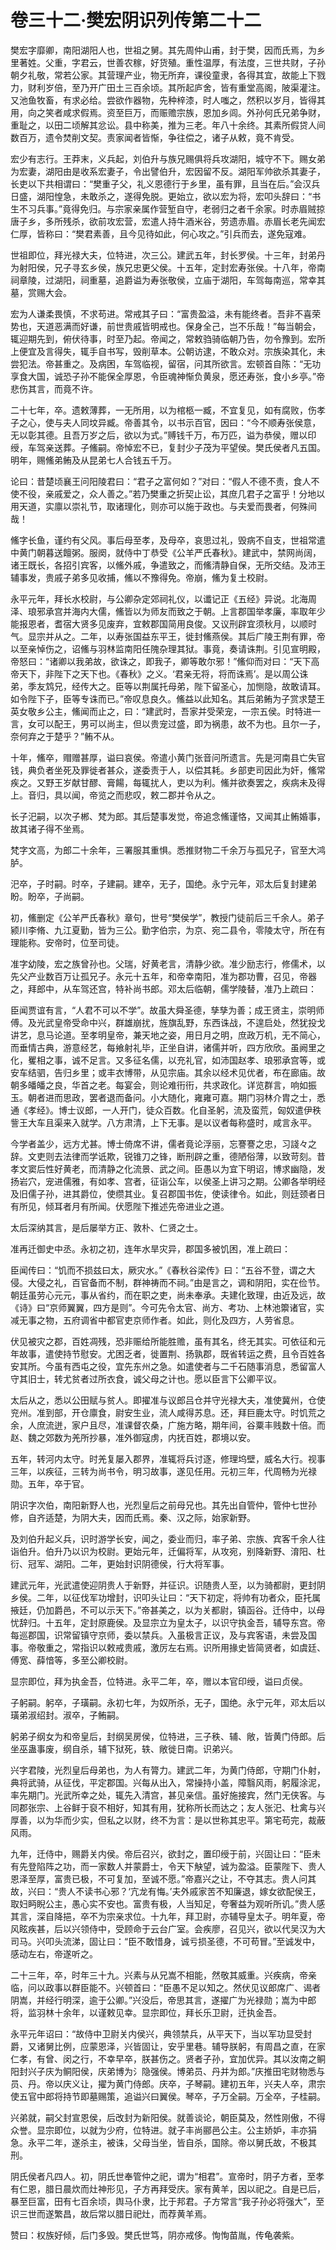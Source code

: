 # 卷三十二·樊宏阴识列传第二十二

樊宏字靡卿，南阳湖阳人也，世祖之舅。其先周仲山甫，封于樊，因而氏焉，为乡里著姓。父重，字君云，世善农稼，好货殖。重性温厚，有法度，三世共财，子孙朝夕礼敬，常若公家。其营理产业，物无所弃，课役童隶，各得其宜，故能上下戮力，财利岁倍，至乃开广田土三百余顷。其所起庐舍，皆有重堂高阁，陂渠灌注。又池鱼牧畜，有求必给。尝欲作器物，先种梓漆，时人嗤之，然积以岁月，皆得其用，向之笑者咸求假焉。资至巨万，而赈赡宗族，恩加乡闾。外孙何氏兄弟争财，重耻之，以田二顷解其忿讼。县中称美，推为三老。年八十余终。其素所假贷人间数百万，遗令焚削文契。责家闻者皆惭，争往偿之，诸子从敕，竟不肯受。

宏少有志行。王莽末，义兵起，刘伯升与族兄赐俱将兵攻湖阳，城守不下。赐女弟为宏妻，湖阳由是收系宏妻子，令出譬伯升，宏因留不反。湖阳军帅欲杀其妻子，长吏以下共相谓曰：“樊重子父，礼义恩德行于乡里，虽有罪，且当在后。”会汉兵日盛，湖阳惶急，未敢杀之，遂得免脱。更始立，欲以宏为将，宏叩头辞曰：“书生不习兵事。”竟得免归。与宗家亲属作营堑自守，老弱归之者千余家。时赤眉贼掠唐子乡，多所残杀，欲前攻宏营，宏遣人持牛酒米谷，劳遗赤眉。赤眉长老先闻宏仁厚，皆称曰：“樊君素善，且今见待如此，何心攻之。”引兵而去，遂免寇难。

世祖即位，拜光禄大夫，位特进，次三公。建武五年，封长罗侯。十三年，封弟丹为射阳侯，兄子寻玄乡侯，族兄忠更父侯。十五年，定封宏寿张侯。十八年，帝南祠章陵，过湖阳，祠重墓，追爵谥为寿张敬侯，立庙于湖阳，车驾每南巡，常幸其墓，赏赐大会。

宏为人谦柔畏慎，不求苟进。常戒其子曰：“富贵盈溢，未有能终者。吾非不喜荣势也，天道恶满而好谦，前世贵戚皆明戒也。保身全己，岂不乐哉！”每当朝会，辄迎期先到，俯伏待事，时至乃起。帝闻之，常敕驺骑临朝乃告，勿令豫到。宏所上便宜及言得失，辄手自书写，毁削草本。公朝访逮，不敢众对。宗族染其化，未尝犯法。帝甚重之。及病困，车驾临视，留宿，问其所欲言。宏顿首自陈：“无功享食大国，诚恐子孙不能保全厚恩，令臣魂神惭负黄泉，愿还寿张，食小乡亭。”帝悲伤其言，而竟不许。

二十七年，卒。遗敕薄葬，一无所用，以为棺柩一臧，不宜复见，如有腐败，伤孝子之心，使与夫人同坟异臧。帝善其令，以书示百官，因曰：“今不顺寿张侯意，无以彰其德。且吾万岁之后，欲以为式。”赙钱千万，布万匹，谥为恭侯，赠以印绶，车驾亲送葬。子鯈嗣。帝悼宏不已，复封少子茂为平望侯。樊氏侯者凡五国。明年，赐鯈弟鲔及从昆弟七人合钱五千万。

论曰：昔楚顷襄王问阳陵君曰：“君子之富何如？”对曰：“假人不德不责，食人不使不役，亲戚爱之，众人善之。”若乃樊重之折契止讼，其庶几君子之富乎！分地以用天道，实廪以崇礼节，取诸理化，则亦可以施于政也。与夫爱而畏者，何殊间哉！

鯈字长鱼，谨约有父风。事后母至孝，及母卒，哀思过礼，毁病不自支，世祖常遣中黄门朝暮送饘粥。服阕，就侍中丁恭受《公羊严氏春秋》。建武中，禁网尚阔，诸王既长，各招引宾客，以鯈外戚，争遣致之，而鯈清静自保，无所交结。及沛王辅事发，贵戚子弟多见收捕，鯈以不豫得免。帝崩，鯈为复土校尉。

永平元年，拜长水校尉，与公卿杂定郊祠礼仪，以谶记正《五经》异说。北海周泽、琅邪承宫并海内大儒，鯈皆以为师友而致之于朝。上言郡国举孝廉，率取年少能报恩者，耆宿大贤多见废弃，宜敕郡国简用良俊。又议刑辟宜须秋月，以顺时气。显宗并从之。二年，以寿张国益东平王，徙封鯈燕侯。其后广陵王荆有罪，帝以至亲悼伤之，诏鯈与羽林监南阳任隗杂理其狱。事竟，奏请诛荆。引见宣明殿，帝怒曰：“诸卿以我弟故，欲诛之，即我子，卿等敢尔邪！”鯈仰而对曰：“天下高帝天下，非陛下之天下也。《春秋》之义。‘君亲无将，将而诛焉’。是以周公诛弟，季友鸩兄，经传大之。臣等以荆属托母弟，陛下留圣心，加恻隐，故敢请耳。如令陛下子，臣等专诛而已。”帝叹息良久。鯈益以此知名。其后弟鲔为子赏求楚王英女敬乡公主，鯈闻而止之，曰：“建武时，吾家并受荣宠，一宗五侯。时特进一言，女可以配王，男可以尚主，但以贵宠过盛，即为祸患，故不为也。且尔一子，奈何弃之于楚乎？”鲔不从。

十年，鯈卒，赗赠甚厚，谥曰哀侯。帝遣小黄门张音问所遗言。先是河南县亡失官钱，典负者坐死及罪徙者甚众，遂委责于人，以偿其耗。乡部吏司因此为奸，鯈常疾之。又野王岁献甘醪、膏餳，每辄扰人，吏以为利。鯈并欲奏罢之，疾病未及得上。音归，具以闻，帝览之而悲叹，敕二郡并令从之。

长子汜嗣，以次子郴、梵为郎。其后楚事发觉，帝追念鯈谨恪，又闻其止鲔婚事，故其诸子得不坐焉。

梵字文高，为郎二十余年，三署服其重惧。悉推财物二千余万与孤兄子，官至大鸿胪。

汜卒，子时嗣。时卒，子建嗣。建卒，无子，国绝。永宁元年，邓太后复封建弟盼。盼卒，子尚嗣。

初，鯈删定《公羊严氏春秋》章句，世号“樊侯学”，教授门徒前后三千余人。弟子颍川李脩、九江夏勤，皆为三公。勤字伯宗，为京、宛二县令，零陵太守，所在有理能称。安帝时，位至司徒。

准字幼陵，宏之族曾孙也。父瑞，好黄老言，清静少欲。准少励志行，修儒术，以先父产业数百万让孤兄子。永元十五年，和帝幸南阳，准为郡功曹，召见，帝器之，拜郎中，从车驾还宫，特补尚书郎。邓太后临朝，儒学陵替，准乃上疏曰：

臣闻贾谊有言，“人君不可以不学”。故虽大舜圣德，孳孳为善；成王贤主，崇明师傅。及光武皇帝受命中兴，群雄崩扰，旌旗乱野，东西诛战，不遑启处，然犹投戈讲艺，息马论道。至孝明皇帝，兼天地之姿，用日月之明，庶政万机，无不简心，而垂情古典，游意经艺，每飨射礼毕，正坐自讲，诸儒并听，四方欣欣。虽阙里之化，矍相之事，诚不足言。又多征名儒，以充礼官，如沛国赵孝、琅邪承宫等，或安车结驷，告归乡里；或丰衣博带，从见宗庙。其余以经术见优者，布在廊庙。故朝多皤皤之良，华首之老。每宴会，则论难衎衎，共求政化。详览群言，响如振玉。朝者进而思政，罢者退而备问。小大随化，雍雍可嘉。期门羽林介胄之士，悉通《孝经》。博士议郎，一人开门，徒众百数。化自圣躬，流及蛮荒，匈奴遣伊秩訾王大车且渠来入就学。八方肃清，上下无事。是以议者每称盛时，咸言永平。

今学者盖少，远方尤甚。博士倚席不讲，儒者竟论浮丽，忘謇謇之忠，习諓々之辞。文吏则去法律而学诋欺，锐锥刀之锋，断刑辟之重，德陋俗薄，以致苛刻。昔孝文窦后性好黄老，而清静之化流景、武之间。臣愚以为宜下明诏，博求幽隐，发扬岩穴，宠进儒雅，有如孝、宫者，征诣公车，以侯圣上讲习之期。公卿各举明经及旧儒子孙，进其爵位，使缵其业。复召郡国书佐，使读律令。如此，则廷颈者日有所见，倾耳者月有所闻。伏愿陛下推述先帝进业之道。

太后深纳其言，是后屡举方正、敦朴、仁贤之士。

准再迁御史中丞。永初之初，连年水旱灾异，郡国多被饥困，准上疏曰：

臣闻传曰：“饥而不损兹曰太，厥灾水。”《春秋谷梁传》曰：“五谷不登，谓之大侵。大侵之礼，百官备而不制，群神祷而不祠。”由是言之，调和阴阳，实在俭节。朝廷虽劳心元元，事从省约，而在职之吏，尚未奉承。夫建化致理，由近及远，故《诗》曰“京师翼翼，四方是则”。今可先令太官、尚方、考功、上林池籞诸官，实减无事之物，五府调省中都官吏京师作者。如此，则化及四方，人劳省息。

伏见被灾之郡，百姓凋残，恐非赈给所能胜赡，虽有其名，终无其实。可依征和元年故事，遣使持节慰安。尤困乏者，徙置荆、扬孰郡，既省转运之费，且令百姓各安其所。今虽有西屯之役，宜先东州之急。如遣使者与二千石随事消息，悉留富人守其旧士，转尤贫者过所衣食，诚父母之计也。愿以臣言下公卿平议。

太后从之，悉以公田赋与贫人。即擢准与议郎吕仓并守光禄大夫，准使冀州，仓使兖州。准到部，开仓廪食，尉安生业，流人咸得苏息。还，拜巨鹿太守。时饥荒之余，人庶流迸，家户且尽，准课督农桑，广施方略，期年间，谷粟丰贱数十倍。而赵、魏之郊数为羌所抄暴，准外御寇虏，内抚百姓，郡境以安。

五年，转河内太守。时羌复屡入郡界，准辄将兵讨逐，修理坞壁，威名大行。视事三年，以疾征，三转为尚书令，明习故事，遂见任用。元初三年，代周畅为光禄勋。五年，卒于官。

阴识字次伯，南阳新野人也，光烈皇后之前母兄也。其先出自管仲，管仲七世孙修，自齐适楚，为阴大夫，因而氏焉。秦、汉之际，始家新野。

及刘伯升起义兵，识时游学长安，闻之，委业而归，率子弟、宗族、宾客千余人往诣伯升。伯升乃以识为校尉。更始元年，迁偏将军，从攻宛，别降新野、淯阳、杜衍、冠军、湖阳。二年，更始封识阴德侯，行大将军事。

建武元年，光武遣使迎阴贵人于新野，并征识。识随贵人至，以为骑都尉，更封阴乡侯。二年，以征伐军功增封，识叩头让曰：“天下初定，将帅有功者众，臣托属掖廷，仍加爵邑，不可以示天下。”帝甚美之，以为关都尉，镇函谷。迁侍中，以母忧辞归。十五年，定封原鹿侯。及显宗立为皇太子，以识守执金吾，辅导东宫。帝每巡郡国，识常留镇守京师，委以禁兵。入虽极言正议，及与宾客语，未尝及国事。帝敬重之，常指识以敕戒贵戚，激厉左右焉。识所用掾史皆简贤者，如虞廷、傅宽、薛愔等，多至公卿校尉。

显宗即位，拜为执金吾，位特进。永平二年，卒，赠以本官印绶，谥曰贞侯。

子躬嗣。躬卒，子璜嗣。永初七年，为奴所杀，无子，国绝。永宁元年，邓太后以璜弟淑绍封。淑卒，子鲔嗣。

躬弟子纲女为和帝皇后，封纲吴房侯，位特进，三子秩、辅、敞，皆黄门侍郎。后坐巫蛊事废，纲自杀，辅下狱死，轶、敞徙日南。识弟兴。

兴字君陵，光烈皇后母弟也，为人有膂力。建武二年，为黄门侍郎，守期门仆射，典将武骑，从征伐，平定郡国。兴每从出入，常操持小盖，障翳风雨，躬履涂泥，率先期门。光武所幸之处，辄先入清宫，甚见亲信。虽好施接宾，然门无侠客。与同郡张宗、上谷鲜于裒不相好，知其有用，犹称所长而达之；友人张汜、杜禽与兴厚善，以为华而少实，但私之以财，终不为言：是以世称其忠平。第宅苟完，裁蔽风雨。

九年，迁侍中，赐爵关内侯。帝后召兴，欲封之，置印绶于前，兴固让曰：“臣未有先登陷阵之功，而一家数人并蒙爵士，令天下觖望，诚为盈溢。臣蒙陛下、贵人恩泽至厚，富贵已极，不可复加，至诚不愿。”帝嘉兴之让，不夺其志。贵人问其故，兴曰：“贵人不读书心邪？‘亢龙有悔。’夫外戚家苦不知廉退，嫁女欲配侯王，取妇眄睨公主，愚心实不安也。富贵有极，人当知足，夸奢益为观听所讥。”贵人感其言，深自降挹，卒不为宗亲求位。十九年，拜卫尉，亦辅导皇太子。明年夏，帝风眩疾甚，后以兴领侍中，受顾命于云台广室。会疾廖，召见兴，欲以代吴汉为大司马。兴叩头流涕，固让曰：“臣不敢惜身，诚亏损圣德，不可苟冒。”至诚发中，感动左右，帝遂听之。

二十三年，卒，时年三十九。兴素与从兄嵩不相能，然敬其威重。兴疾病，帝亲临，问以政事以群臣能不。兴顿首曰：“臣愚不足以知之。然伏见议郎席广、谒者阴嵩，并经行明深，逾于公卿。”兴没后，帝思其言，遂擢广为光禄勋；嵩为中郎将，监羽林十余年，以谨敕见幸。显宗即位，拜长乐卫尉，迁执金吾。

永平元年诏曰：“故侍中卫尉关内侯兴，典领禁兵，从平天下，当以军功显受封爵，又诸舅比例，应蒙恩泽，兴皆固让，安乎里巷。辅导朕躬，有周昌之直，在家仁孝，有曾、闵之行，不幸早卒，朕甚伤之。贤者子孙，宜加优异。其以汝南之鲖阳封兴子庆为鲖阳侯，庆弟博为氵隐强侯。博弟员、丹并为郎。”庆推田宅财物悉与员、丹。帝以庆义让，擢为黄门侍郎。庆卒，子琴嗣。建初五年，兴夫人卒，肃宗使五官中郎将持节即墓赐策，追谥兴曰翼侯。琴卒，子万全嗣。万全卒，子桂嗣。

兴弟就，嗣父封宣恩侯，后改封为新阳侯。就善谈论，朝臣莫及，然性刚傲，不得众誉。显宗即位，以就为少府，位特进。就子丰尚郦邑公主。公主娇妒，丰亦狷急。永平二年，遂杀主，被诛，父母当坐，皆自杀，国除。帝以舅氏故，不极其刑。

阴氏侯者凡四人。初，阴氏世奉管仲之祀，谓为“相君”。宣帝时，阴子方者，至孝有仁恩，腊日晨炊而灶神形见，子方再拜受庆。家有黄羊，因以祀之。自是已后，暴至巨富，田有七百余顷，舆马仆隶，比于邦君。子方常言“我子孙必将强大”，至识三世而遂繁昌，故后常以腊日祀灶，而荐黄羊焉。

赞曰：权族好倾，后门多毁。樊氏世笃，阴亦戒侈。恂恂苗胤，传龟袭紫。
